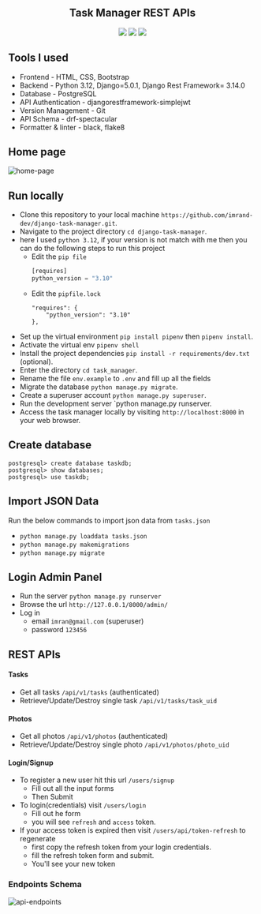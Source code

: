 <div align="center">
<h2>Task Manager REST APIs</h2>

<img src="https://img.shields.io/badge/Python 3.12-FFD43B?style=for-the-badge&logo=python&logoColor=blue">
<img src="https://img.shields.io/badge/Django 5.0.1-092E20?style=for-the-badge&logo=django&logoColor=green">
<img src="https://img.shields.io/badge/REST Framework 3.14.0-092E20?style=for-the-badge&logo=django&logoColor=red">

</div>

## Tools I used

* Frontend - HTML, CSS, Bootstrap
* Backend - Python 3.12, Django=5.0.1, Django Rest Framework= 3.14.0
* Database - PostgreSQL
* API Authentication - djangorestframework-simplejwt
* Version Management - Git
* API Schema - drf-spectacular
* Formatter & linter - black, flake8

## Home page

![home-page](https://i.ibb.co/TRN6DBc/image.png)

## Run locally 

* Clone this repository to your local machine `https://github.com/imrand-dev/django-task-manager.git`.
* Navigate to the project directory `cd django-task-manager`.
* here I used `python 3.12`, if your version is not match with me then you can do the following steps to run this project
    * Edit the `pip file`
        ```py
        [requires]
        python_version = "3.10"
        ```
    * Edit the `pipfile.lock`
        ```
        "requires": {
            "python_version": "3.10"
        },
        ```
* Set up the virtual environment `pip install pipenv` then `pipenv install`.
* Activate the virtual env `pipenv shell`
* Install the project dependencies `pip install -r requirements/dev.txt` (optional).
* Enter the directory `cd task_manager`.
* Rename the file `env.example` to `.env` and fill up all the fields
* Migrate the database `python manage.py migrate`.
* Create a superuser account `python manage.py superuser`.
* Run the development server `python manage.py runserver.
* Access the task manager locally by visiting `http://localhost:8000` in your web browser.

## Create database
```
postgresql> create database taskdb;
postgresql> show databases;
postgresql> use taskdb;
``````

## Import JSON Data

Run the below commands to import json data from `tasks.json`

* `python manage.py loaddata tasks.json`
* `python manage.py makemigrations`
* `python manage.py migrate`

## Login Admin Panel

* Run the server `python manage.py runserver`
* Browse the url `http://127.0.0.1/8000/admin/`
* Log in
    * email `imran@gmail.com` (superuser)
    * password `123456`

## REST APIs

#### Tasks

* Get all tasks `/api/v1/tasks` (authenticated)
* Retrieve/Update/Destroy single task `/api/v1/tasks/task_uid`

#### Photos

* Get all photos `/api/v1/photos` (authenticated)
* Retrieve/Update/Destroy single photo `/api/v1/photos/photo_uid`

#### Login/Signup

* To register a new user hit this url `/users/signup`
    * Fill out all the input forms
    * Then Submit
* To login(credentials) visit `/users/login`
    * Fill out he form
    * you will see `refresh` and `access` token.
* If your access token is expired then visit `/users/api/token-refresh` to regenerate
    * first copy the refresh token from your login credentials.
    * fill the refresh token form and submit.
    * You'll see your new token

### Endpoints Schema

![api-endpoints](https://i.ibb.co/mhzp13d/image.png)